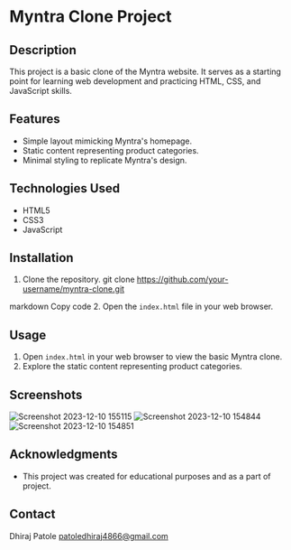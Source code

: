 # Myntra Clone Project

## Description
This project is a basic clone of the Myntra website. It serves as a starting point for learning web development and practicing HTML, CSS, and JavaScript skills.

## Features
- Simple layout mimicking Myntra's homepage.
- Static content representing product categories.
- Minimal styling to replicate Myntra's design.

## Technologies Used
- HTML5
- CSS3
- JavaScript

## Installation
1. Clone the repository.
git clone https://github.com/your-username/myntra-clone.git

markdown
Copy code
2. Open the `index.html` file in your web browser.

## Usage
1. Open `index.html` in your web browser to view the basic Myntra clone.
2. Explore the static content representing product categories.

## Screenshots
![Screenshot 2023-12-10 155115](https://github.com/Dhirajpatole/Project-Myntra-Clone/assets/118097849/b5192d8d-04e0-41e3-a687-5029dacab493)
![Screenshot 2023-12-10 154844](https://github.com/Dhirajpatole/Project-Myntra-Clone/assets/118097849/59dbd55e-81a4-4d46-ab68-82be50205038)
![Screenshot 2023-12-10 154851](https://github.com/Dhirajpatole/Project-Myntra-Clone/assets/118097849/52c77eb0-ced4-47f1-88b9-b31d698d1e33)

## Acknowledgments
- This project was created for educational purposes and as a part of project.

## Contact
Dhiraj Patole
patoledhiraj4866@gmail.com
